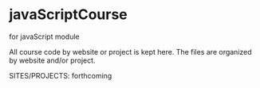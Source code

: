 # javaScriptCourse
for javaScript module

All course code by website or project is kept here. The files are organized by website and/or project.

SITES/PROJECTS: forthcoming
